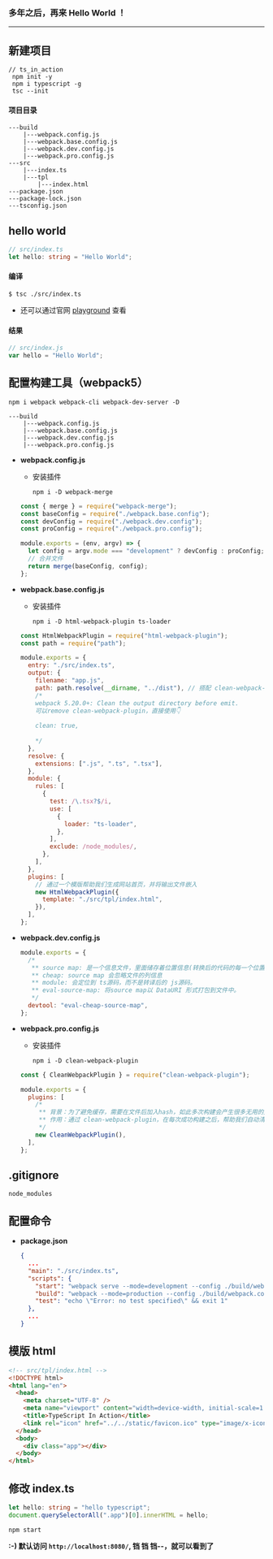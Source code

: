 ### 多年之后，再来 Hello World ！

---

## 新建项目

```
// ts_in_action
 npm init -y
 npm i typescript -g
 tsc --init
```

#### 项目目录

```
---build
    |---webpack.config.js
    |---webpack.base.config.js
    |---webpack.dev.config.js
    |---webpack.pro.config.js
---src
    |---index.ts
    |---tpl
        |---index.html
---package.json
---package-lock.json
---tsconfig.json
```

## hello world

```ts
// src/index.ts
let hello: string = "Hello World";
```

#### 编译

```
$ tsc ./src/index.ts
```

- 还可以通过官网 [playground](https://www.typescriptlang.org/play?#code/FAAhQ) 查看

#### 结果

```js
// src/index.js
var hello = "Hello World";
```

## 配置构建工具（webpack5）

```
npm i webpack webpack-cli webpack-dev-server -D
```

```
---build
    |---webpack.config.js
    |---webpack.base.config.js
    |---webpack.dev.config.js
    |---webpack.pro.config.js
```

- **webpack.config.js**

  - 安装插件

    ```
    npm i -D webpack-merge
    ```

  ```js
  const { merge } = require("webpack-merge");
  const baseConfig = require("./webpack.base.config");
  const devConfig = require("./webpack.dev.config");
  const proConfig = require("./webpack.pro.config");

  module.exports = (env, argv) => {
    let config = argv.mode === "development" ? devConfig : proConfig;
    // 合并文件
    return merge(baseConfig, config);
  };
  ```

- **webpack.base.config.js**

  - 安装插件

    ```
    npm i -D html-webpack-plugin ts-loader
    ```

  ```js
  const HtmlWebpackPlugin = require("html-webpack-plugin");
  const path = require("path");

  module.exports = {
    entry: "./src/index.ts",
    output: {
      filename: "app.js",
      path: path.resolve(__dirname, "../dist"), // 搭配 clean-webpack-plugin 使用
      /*
      webpack 5.20.0+: Clean the output directory before emit.
      可以remove clean-webpack-plugin，直接使用👇
      
      clean: true, 
      
      */
    },
    resolve: {
      extensions: [".js", ".ts", ".tsx"],
    },
    module: {
      rules: [
        {
          test: /\.tsx?$/i,
          use: [
            {
              loader: "ts-loader",
            },
          ],
          exclude: /node_modules/,
        },
      ],
    },
    plugins: [
      // 通过一个模版帮助我们生成网站首页，并将输出文件嵌入
      new HtmlWebpackPlugin({
        template: "./src/tpl/index.html",
      }),
    ],
  };
  ```

- **webpack.dev.config.js**

  ```js
  module.exports = {
    /*
     ** source map: 是一个信息文件，里面储存着位置信息(转换后的代码的每一个位置，所对应的转换前的位置)。
     ** cheap: source map 会忽略文件的列信息
     ** module: 会定位到 ts源码，而不是转译后的 js源码。
     ** eval-source-map: 将source map以 DataURI 形式打包到文件中。
     */
    devtool: "eval-cheap-source-map",
  };
  ```

- **webpack.pro.config.js**

  - 安装插件
    ```
    npm i -D clean-webpack-plugin
    ```

  ```js
  const { CleanWebpackPlugin } = require("clean-webpack-plugin");

  module.exports = {
    plugins: [
      /*
       ** 背景：为了避免缓存，需要在文件后加入hash，如此多次构建会产生很多无用的文件
       ** 作用：通过 clean-webpack-plugin，在每次成功构建之后，帮助我们自动清空dist目录
       */
      new CleanWebpackPlugin(),
    ],
  };
  ```

## .gitignore

```
node_modules
```

## 配置命令

- **package.json**

  ```json
  {
    ...
    "main": "./src/index.ts",
    "scripts": {
      "start": "webpack serve --mode=development --config ./build/webpack.config.js",
      "build": "webpack --mode=production --config ./build/webpack.config.js",
      "test": "echo \"Error: no test specified\" && exit 1"
    },
    ...
  }
  ```

## 模版 html

```html
<!-- src/tpl/index.html -->
<!DOCTYPE html>
<html lang="en">
  <head>
    <meta charset="UTF-8" />
    <meta name="viewport" content="width=device-width, initial-scale=1.0" />
    <title>TypeScript In Action</title>
    <link rel="icon" href="../../static/favicon.ico" type="image/x-icon" />
  </head>
  <body>
    <div class="app"></div>
  </body>
</html>
```

## 修改 index.ts

```ts
let hello: string = "hello typescript";
document.querySelectorAll(".app")[0].innerHTML = hello;
```

```
npm start
```

**:-) 默认访问 `http://localhost:8080/`, 铛 铛 铛--，就可以看到了**
